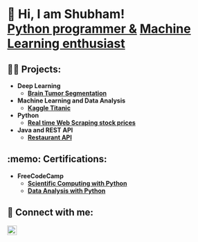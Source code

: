 <h1> 👋 Hi, I am Shubham! 
 <br/><a href="https://github.com/Jakhmola">Python programmer &</a> <a href="https://www.linkedin.com/in/Jakhmola/">Machine Learning enthusiast</a>
<h2>👨‍💻 Projects:</h2>

- <b>Deep Learning</b>
  - <b>[Brain Tumor Segmentation](https://github.com/Jakhmola/Brain-Tumor-Segmentation)</b>
- <b>Machine Learning and Data Analysis</b>
  - <b>[Kaggle Titanic](https://github.com/Jakhmola/Kaggle-Titanic) </b>
- <b>Python</b>
  - <b>[Real time Web Scraping stock prices](https://github.com/Jakhmola/Web-Scraping-Stock-Price) </b>
- <b>Java and REST API</b>
  - <b>[Restaurant API](https://github.com/Jakhmola/Restaurant-API) </b>

<h2> :memo: Certifications: </h2>
 
 - <b>FreeCodeCamp</b>
   - <b>[Scientific Computing with Python](https://freecodecamp.org/certification/fcc4590a051-c41a-497c-80d3-8144a1204a8c/scientific-computing-with-python-v7) </b>
   - <b>[Data Analysis with Python](https://www.freecodecamp.org/certification/fcc4590a051-c41a-497c-80d3-8144a1204a8c/data-analysis-with-python-v7) </b>

<h2> 🤳 Connect with me:</h2>

[<img align="left" alt="Shubham_Jakhmola | LinkedIn" width="22px" src="https://cdn.jsdelivr.net/npm/simple-icons@v3/icons/linkedin.svg" />][linkedin]

[linkedin]: https://www.linkedin.com/in/jakhmola/



<!--
**Jakhmola/Jakhmola** is a ✨ _special_ ✨ repository because its `README.md` (this file) appears on your GitHub profile.

Here are some ideas to get you started:

- 🔭 I’m currently working on ...
- 🌱 I’m currently learning ...
- 👯 I’m looking to collaborate on ...
- 🤔 I’m looking for help with ...
- 💬 Ask me about ...
- 📫 How to reach me: ...
- 😄 Pronouns: ...
- ⚡ Fun fact: ...
-->
